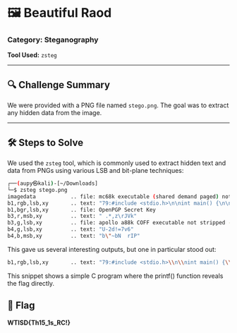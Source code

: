 # 🖼️ Beautiful Raod

### Category: Steganography

**Tool Used:** `zsteg`

---

## 🔍 Challenge Summary

We were provided with a PNG file named `stego.png`. The goal was to extract any hidden data from the image.

---

## 🛠️ Steps to Solve

We used the `zsteg` tool, which is commonly used to extract hidden text and data from PNGs using various LSB and bit-plane techniques:

```bash
┌──(aupy㉿kali)-[~/Downloads]
└─$ zsteg stego.png
imagedata           .. file: mc68k executable (shared demand paged) not stripped
b1,rgb,lsb,xy       .. text: "79:#include <stdio.h>\n\nint main() {\n\n    printf(\"Th15_1s_RC!\");\n\n    return 0;\n\n}\nVrP"
b1,bgr,lsb,xy       .. file: OpenPGP Secret Key
b3,r,msb,xy         .. text: " .*,z\rJVk"
b3,g,lsb,xy         .. file: apollo a88k COFF executable not stripped - version 3078
b4,g,lsb,xy         .. text: "U-2d!=7v6"
b4,b,msb,xy         .. text: "b\"~bN  rIP"
```
This gave us several interesting outputs, but one in particular stood out:

```bash
b1,rgb,lsb,xy       .. text: "79:#include <stdio.h>\\n\\nint main() {\\n\\n    printf(\\"Th15_1s_RC!\\");\\n\\n    return 0;\\n\\n}\\nVrP"
```

This snippet shows a simple C program where the printf() function reveals the flag directly.

## 🎯 Flag

**WTISD{Th15_1s_RC!}**
